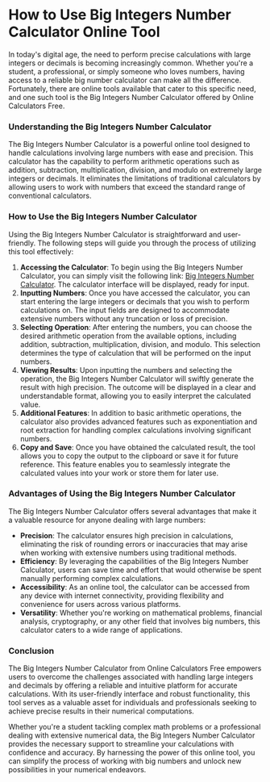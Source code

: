 How to Use Big Integers Number Calculator Online Tool
=====================================================

In today's digital age, the need to perform precise calculations with large integers or decimals is becoming increasingly common. Whether you're a student, a professional, or simply someone who loves numbers, having access to a reliable big number calculator can make all the difference. Fortunately, there are online tools available that cater to this specific need, and one such tool is the Big Integers Number Calculator offered by Online Calculators Free.

### Understanding the Big Integers Number Calculator

The Big Integers Number Calculator is a powerful online tool designed to handle calculations involving large numbers with ease and precision. This calculator has the capability to perform arithmetic operations such as addition, subtraction, multiplication, division, and modulo on extremely large integers or decimals. It eliminates the limitations of traditional calculators by allowing users to work with numbers that exceed the standard range of conventional calculators.

### How to Use the Big Integers Number Calculator

Using the Big Integers Number Calculator is straightforward and user-friendly. The following steps will guide you through the process of utilizing this tool effectively:

1. **Accessing the Calculator**: To begin using the Big Integers Number Calculator, you can simply visit the following link: [Big Integers Number Calculator](https://www.onlinecalculatorsfree.com/math/big-number-calculator.html). The calculator interface will be displayed, ready for input.
2. **Inputting Numbers**: Once you have accessed the calculator, you can start entering the large integers or decimals that you wish to perform calculations on. The input fields are designed to accommodate extensive numbers without any truncation or loss of precision.
3. **Selecting Operation**: After entering the numbers, you can choose the desired arithmetic operation from the available options, including addition, subtraction, multiplication, division, and modulo. This selection determines the type of calculation that will be performed on the input numbers.
4. **Viewing Results**: Upon inputting the numbers and selecting the operation, the Big Integers Number Calculator will swiftly generate the result with high precision. The outcome will be displayed in a clear and understandable format, allowing you to easily interpret the calculated value.
5. **Additional Features**: In addition to basic arithmetic operations, the calculator also provides advanced features such as exponentiation and root extraction for handling complex calculations involving significant numbers.
6. **Copy and Save**: Once you have obtained the calculated result, the tool allows you to copy the output to the clipboard or save it for future reference. This feature enables you to seamlessly integrate the calculated values into your work or store them for later use.

### Advantages of Using the Big Integers Number Calculator

The Big Integers Number Calculator offers several advantages that make it a valuable resource for anyone dealing with large numbers:

- **Precision**: The calculator ensures high precision in calculations, eliminating the risk of rounding errors or inaccuracies that may arise when working with extensive numbers using traditional methods.
- **Efficiency**: By leveraging the capabilities of the Big Integers Number Calculator, users can save time and effort that would otherwise be spent manually performing complex calculations.
- **Accessibility**: As an online tool, the calculator can be accessed from any device with internet connectivity, providing flexibility and convenience for users across various platforms.
- **Versatility**: Whether you're working on mathematical problems, financial analysis, cryptography, or any other field that involves big numbers, this calculator caters to a wide range of applications.

### Conclusion

The Big Integers Number Calculator from Online Calculators Free empowers users to overcome the challenges associated with handling large integers and decimals by offering a reliable and intuitive platform for accurate calculations. With its user-friendly interface and robust functionality, this tool serves as a valuable asset for individuals and professionals seeking to achieve precise results in their numerical computations.

Whether you're a student tackling complex math problems or a professional dealing with extensive numerical data, the Big Integers Number Calculator provides the necessary support to streamline your calculations with confidence and accuracy. By harnessing the power of this online tool, you can simplify the process of working with big numbers and unlock new possibilities in your numerical endeavors.